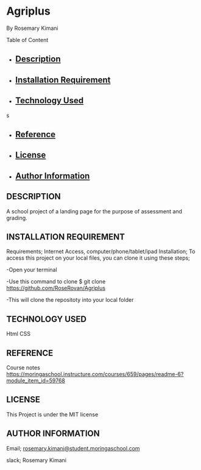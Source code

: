 # Agriplus
By Rosemary Kimani



Table of Content


* ## [Description]()

* ## [Installation Requirement]()

* ## [Technology Used]()
s
* ## [Reference]()

* ## [License]()

* ## [Author Information]()
## DESCRIPTION
A school project of a landing page for the purpose of assessment and grading.

## INSTALLATION REQUIREMENT

Requirements; Internet Access, computer/phone/tablet/ipad
Installation; 
To access this project on your local files, you can clone it using these steps;

-Open your terminal

-Use this command to clone $ git clone https://github.com/RoseRovan/Agriplus

-This will clone the repositoty into your local folder

## TECHNOLOGY USED

Html
CSS

## REFERENCE

Course notes https://moringaschool.instructure.com/courses/659/pages/readme-6?module_item_id=59768

## LICENSE
This Project is under the MIT license

## AUTHOR INFORMATION
Email; rosemary.kimani@student.moringaschool.com

slack; Rosemary Kimani